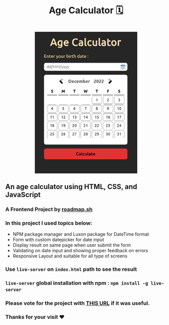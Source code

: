 <h1 align="center"> Age Calculator 🗓️<h1>
<p align="center">
<img align="center" width="320px" src="./img/banner.png" alt="Banner Image">
</p>

## An age calculator using HTML, CSS, and JavaScript

### A Frontend Project by [roadmap.sh](https://roadmap.sh/frontend/projects)

### In this project I used topics below:

-   NPM package manager and Luxon package for DateTime format
-   Form with custom datepicker for date input
-   Display result on same page when user submit the form
-   Validating on date input and showing proper feedback on errors
-   Responsive Layout and suitable for all type of screens

### Use `live-server` on `index.html` path to see the result

### `live-server` global installation with npm : `npm install -g live-server`

### Please vote for the project with [THIS URL]() if it was useful.

### Thanks for your visit ❤️
